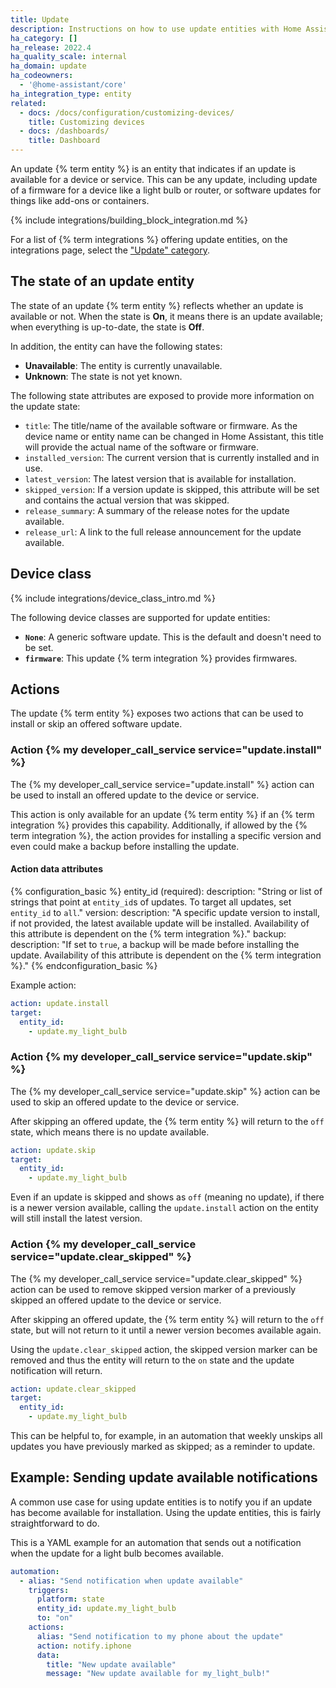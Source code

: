 ```yaml
---
title: Update
description: Instructions on how to use update entities with Home Assistant.
ha_category: []
ha_release: 2022.4
ha_quality_scale: internal
ha_domain: update
ha_codeowners:
  - '@home-assistant/core'
ha_integration_type: entity
related:
  - docs: /docs/configuration/customizing-devices/
    title: Customizing devices
  - docs: /dashboards/
    title: Dashboard
---
```


An update {% term entity %} is an entity that indicates if an update is available for a
device or service. This can be any update, including update of a firmware
for a device like a light bulb or router, or software updates for things like
add-ons or containers.

{% include integrations/building_block_integration.md %}

For a list of {% term integrations %} offering update entities, on the integrations page, select the ["Update" category](/integrations/#update).

## The state of an update entity

The state of an update {% term entity %} reflects whether an update is available or not.
When the state is **On**, it means there is an update available; when everything
is up-to-date, the state is **Off**.

In addition, the entity can have the following states:

- **Unavailable**: The entity is currently unavailable.
- **Unknown**: The state is not yet known.

The following state attributes are exposed to provide more
information on the update state:

- `title`: The title/name of the available software or firmware. As the device
  name or entity name can be changed in Home Assistant, this title will provide
  the actual name of the software or firmware.
- `installed_version`: The current version that is currently installed and in use.
- `latest_version`: The latest version that is available for installation.
- `skipped_version`: If a version update is skipped, this attribute will be set
  and contains the actual version that was skipped.
- `release_summary`: A summary of the release notes for the update available.
- `release_url`: A link to the full release announcement for the update available.

## Device class

{% include integrations/device_class_intro.md %}

The following device classes are supported for update entities:

- **`None`**: A generic software update. This is the default and doesn't need
  to be set.
- **`firmware`**: This update {% term integration %} provides firmwares.

## Actions

The update {% term entity %} exposes two actions that can be used to install or skip
an offered software update.

### Action {% my developer_call_service service="update.install" %}

The {% my developer_call_service service="update.install" %} action can be used
to install an offered update to the device or service.

This action is only available for an update {% term entity %} if an {% term integration %} provides
this capability. Additionally, if allowed by the {% term integration %}, the action
provides for installing a specific version and even could make a
backup before installing the update.

#### Action data attributes

{% configuration_basic %}
entity_id (required):
  description: "String or list of strings that point at `entity_id`s of updates. To target all updates, set `entity_id` to `all`."
version:
  description: "A specific update version to install, if not provided, the latest available update will be installed. Availability of this attribute is dependent on the {% term integration %}."
backup:
  description: "If set to `true`, a backup will be made before installing the update. Availability of this attribute is dependent on the {% term integration %}."
{% endconfiguration_basic %}

Example action:

```yaml
action: update.install
target:
  entity_id:
    - update.my_light_bulb
```

### Action {% my developer_call_service service="update.skip" %}

The {% my developer_call_service service="update.skip" %} action can be used
to skip an offered update to the device or service.

After skipping an offered update, the {% term entity %} will return to the `off` state,
which means there is no update available.

```yaml
action: update.skip
target:
  entity_id:
    - update.my_light_bulb
```

Even if an update is skipped and shows as `off` (meaning no update), if there
is a newer version available, calling the `update.install` action on the entity
will still install the latest version.

### Action {% my developer_call_service service="update.clear_skipped" %}

The {% my developer_call_service service="update.clear_skipped" %} action can
be used to remove skipped version marker of a previously skipped an offered
update to the device or service.

After skipping an offered update, the {% term entity %} will return to the `off` state,
but will not return to it until a newer version becomes available again.

Using the `update.clear_skipped` action, the skipped version marker can be
removed and thus the entity will return to the `on` state and the update
notification will return.

```yaml
action: update.clear_skipped
target:
  entity_id:
    - update.my_light_bulb
```

This can be helpful to, for example, in an automation that weekly unskips
all updates you have previously marked as skipped; as a reminder to update.

## Example: Sending update available notifications

A common use case for using update entities is to notify you if an update
has become available for installation. Using the update entities,
this is fairly straightforward to do.

This is a YAML example for an automation that sends out a notification when
the update for a light bulb becomes available.

```yaml
automation:
  - alias: "Send notification when update available"
    triggers:
      platform: state
      entity_id: update.my_light_bulb
      to: "on"
    actions:
      alias: "Send notification to my phone about the update"
      action: notify.iphone
      data:
        title: "New update available"
        message: "New update available for my_light_bulb!"
```
